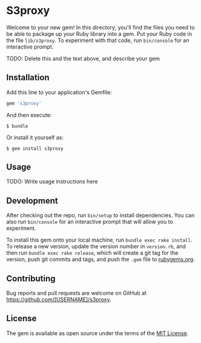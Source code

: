 # S3proxy

Welcome to your new gem! In this directory, you'll find the files you need to be able to package up your Ruby library into a gem. Put your Ruby code in the file `lib/s3proxy`. To experiment with that code, run `bin/console` for an interactive prompt.

TODO: Delete this and the text above, and describe your gem

## Installation

Add this line to your application's Gemfile:

```ruby
gem 's3proxy'
```

And then execute:

    $ bundle

Or install it yourself as:

    $ gem install s3proxy

## Usage

TODO: Write usage instructions here

## Development

After checking out the repo, run `bin/setup` to install dependencies. You can also run `bin/console` for an interactive prompt that will allow you to experiment.

To install this gem onto your local machine, run `bundle exec rake install`. To release a new version, update the version number in `version.rb`, and then run `bundle exec rake release`, which will create a git tag for the version, push git commits and tags, and push the `.gem` file to [rubygems.org](https://rubygems.org).

## Contributing

Bug reports and pull requests are welcome on GitHub at https://github.com/[USERNAME]/s3proxy.


## License

The gem is available as open source under the terms of the [MIT License](http://opensource.org/licenses/MIT).

